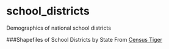 # school_districts
Demographics of national school districts


###Shapefiles of School Districts by State
From [Census Tiger](https://www.census.gov/cgi-bin/geo/shapefiles/index.php?year=2019&layergroup=School+Districts)

